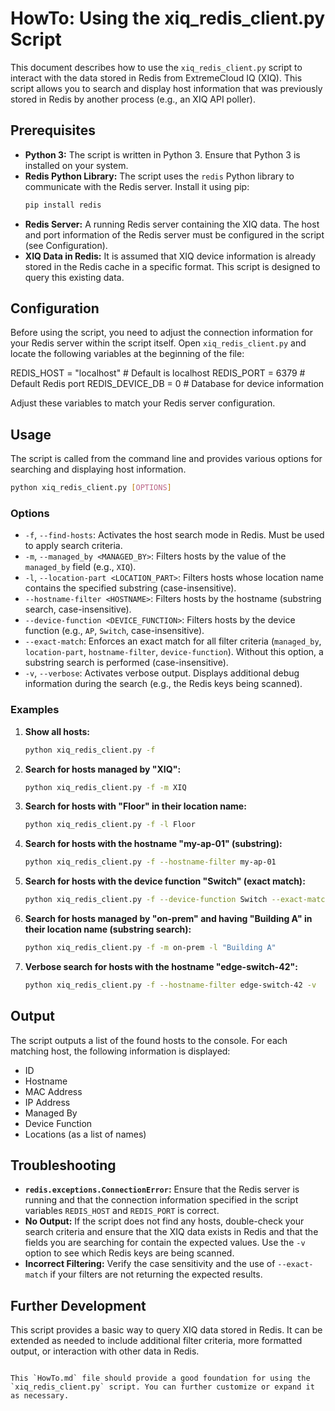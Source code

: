 # HowTo: Using the xiq_redis_client.py Script

This document describes how to use the `xiq_redis_client.py` script to interact with the data stored in Redis from ExtremeCloud IQ (XIQ). This script allows you to search and display host information that was previously stored in Redis by another process (e.g., an XIQ API poller).

## Prerequisites

* **Python 3:** The script is written in Python 3. Ensure that Python 3 is installed on your system.
* **Redis Python Library:** The script uses the `redis` Python library to communicate with the Redis server. Install it using pip:
    ```bash
    pip install redis
    ```
* **Redis Server:** A running Redis server containing the XIQ data. The host and port information of the Redis server must be configured in the script (see Configuration).
* **XIQ Data in Redis:** It is assumed that XIQ device information is already stored in the Redis cache in a specific format. This script is designed to query this existing data.

## Configuration

Before using the script, you need to adjust the connection information for your Redis server within the script itself. Open `xiq_redis_client.py` and locate the following variables at the beginning of the file:


REDIS_HOST = "localhost"  # Default is localhost
REDIS_PORT = 6379        # Default Redis port
REDIS_DEVICE_DB = 0      # Database for device information


Adjust these variables to match your Redis server configuration.

## Usage

The script is called from the command line and provides various options for searching and displaying host information.

```bash
python xiq_redis_client.py [OPTIONS]
```

### Options

* `-f`, `--find-hosts`: Activates the host search mode in Redis. Must be used to apply search criteria.
* `-m`, `--managed_by <MANAGED_BY>`: Filters hosts by the value of the `managed_by` field (e.g., `XIQ`).
* `-l`, `--location-part <LOCATION_PART>`: Filters hosts whose location name contains the specified substring (case-insensitive).
* `--hostname-filter <HOSTNAME>`: Filters hosts by the hostname (substring search, case-insensitive).
* `--device-function <DEVICE_FUNCTION>`: Filters hosts by the device function (e.g., `AP`, `Switch`, case-insensitive).
* `--exact-match`: Enforces an exact match for all filter criteria (`managed_by`, `location-part`, `hostname-filter`, `device-function`). Without this option, a substring search is performed (case-insensitive).
* `-v`, `--verbose`: Activates verbose output. Displays additional debug information during the search (e.g., the Redis keys being scanned).

### Examples

1.  **Show all hosts:**
    ```bash
    python xiq_redis_client.py -f
    ```

2.  **Search for hosts managed by "XIQ":**
    ```bash
    python xiq_redis_client.py -f -m XIQ
    ```

3.  **Search for hosts with "Floor" in their location name:**
    ```bash
    python xiq_redis_client.py -f -l Floor
    ```

4.  **Search for hosts with the hostname "my-ap-01" (substring):**
    ```bash
    python xiq_redis_client.py -f --hostname-filter my-ap-01
    ```

5.  **Search for hosts with the device function "Switch" (exact match):**
    ```bash
    python xiq_redis_client.py -f --device-function Switch --exact-match
    ```

6.  **Search for hosts managed by "on-prem" and having "Building A" in their location name (substring search):**
    ```bash
    python xiq_redis_client.py -f -m on-prem -l "Building A"
    ```

7.  **Verbose search for hosts with the hostname "edge-switch-42":**
    ```bash
    python xiq_redis_client.py -f --hostname-filter edge-switch-42 -v
    ```

## Output

The script outputs a list of the found hosts to the console. For each matching host, the following information is displayed:

* ID
* Hostname
* MAC Address
* IP Address
* Managed By
* Device Function
* Locations (as a list of names)

## Troubleshooting

* **`redis.exceptions.ConnectionError`:** Ensure that the Redis server is running and that the connection information specified in the script variables `REDIS_HOST` and `REDIS_PORT` is correct.
* **No Output:** If the script does not find any hosts, double-check your search criteria and ensure that the XIQ data exists in Redis and that the fields you are searching for contain the expected values. Use the `-v` option to see which Redis keys are being scanned.
* **Incorrect Filtering:** Verify the case sensitivity and the use of `--exact-match` if your filters are not returning the expected results.

## Further Development

This script provides a basic way to query XIQ data stored in Redis. It can be extended as needed to include additional filter criteria, more formatted output, or interaction with other data in Redis.
```

This `HowTo.md` file should provide a good foundation for using the `xiq_redis_client.py` script. You can further customize or expand it as necessary.